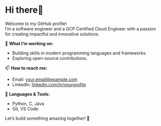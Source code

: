 
# Hi there👋

Welcome to my GitHub profile!  
I’m a software engineer and a GCP Certified Cloud Engineer with a passion for creating impactful and innovative solutions.  

🔭 **What I’m working on:**  
- Building skills in modern programming languages and frameworks.  
- Exploring open-source contributions.  

📫 **How to reach me:**  
- Email: [your.email@example.com](mailto:stephenchuks@my.uopeople.edu)  
- LinkedIn: [linkedin.com/in/yourprofile](www.linkedin.com/in/chuks-humphrey-stephen-614907165)

🌟 **Languages & Tools:**  
- Python, C, Java  
- Git, VS Code  

Let’s build something amazing together! 🚀


